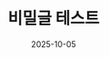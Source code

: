 ---
title: "비밀글 테스트"
date: 2025-10-05
layout: encrypted
encrypted: 3b57b6395f3b772d025a4edd1c76e2e6e5cdd1a704658ed0a8606352e2c4ed7dU2FsdGVkX18g1GvXtJrVnWiZqbhtFdKu3UoGWTrPaiF77XPaN/pYJlyPTqrHQoiq
---